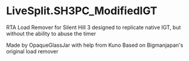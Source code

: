 # LiveSplit.SH3PC_ModifiedIGT
RTA Load Remover for Silent Hill 3 designed to replicate native IGT, but without the ability to abuse the timer

Made by OpaqueGlassJar with help from Kuno
Based on Bigmanjapan's original load remover
